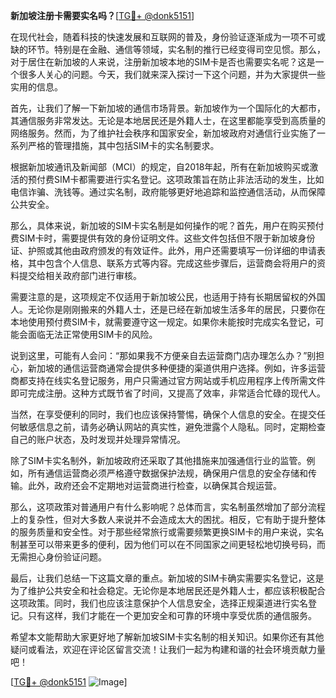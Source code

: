 **新加坡注册卡需要实名吗？**[[TG💪+ @donk5151](https://t.me/s/donk5151)]

在现代社会，随着科技的快速发展和互联网的普及，身份验证逐渐成为一项不可或缺的环节。特别是在金融、通信等领域，实名制的推行已经变得司空见惯。那么，对于居住在新加坡的人来说，注册新加坡本地的SIM卡是否也需要实名呢？这是一个很多人关心的问题。今天，我们就来深入探讨一下这个问题，并为大家提供一些实用的信息。

首先，让我们了解一下新加坡的通信市场背景。新加坡作为一个国际化的大都市，其通信服务非常发达。无论是本地居民还是外籍人士，在这里都能享受到高质量的网络服务。然而，为了维护社会秩序和国家安全，新加坡政府对通信行业实施了一系列严格的管理措施，其中包括SIM卡的实名制要求。

根据新加坡通讯及新闻部（MCI）的规定，自2018年起，所有在新加坡购买或激活的预付费SIM卡都需要进行实名登记。这项政策旨在防止非法活动的发生，比如电信诈骗、洗钱等。通过实名制，政府能够更好地追踪和监控通信活动，从而保障公共安全。

那么，具体来说，新加坡的SIM卡实名制是如何操作的呢？首先，用户在购买预付费SIM卡时，需要提供有效的身份证明文件。这些文件包括但不限于新加坡身份证、护照或其他由政府颁发的有效证件。此外，用户还需要填写一份详细的申请表格，其中包含个人信息、联系方式等内容。完成这些步骤后，运营商会将用户的资料提交给相关政府部门进行审核。

需要注意的是，这项规定不仅适用于新加坡公民，也适用于持有长期居留权的外国人。无论你是刚刚搬来的外籍人士，还是已经在新加坡生活多年的居民，只要你在本地使用预付费SIM卡，就需要遵守这一规定。如果你未能按时完成实名登记，可能会面临无法正常使用SIM卡的风险。

说到这里，可能有人会问：“那如果我不方便亲自去运营商门店办理怎么办？”别担心，新加坡的通信运营商通常会提供多种便捷的渠道供用户选择。例如，许多运营商都支持在线实名登记服务，用户只需通过官方网站或手机应用程序上传所需文件即可完成注册。这种方式既节省了时间，又提高了效率，非常适合忙碌的现代人。

当然，在享受便利的同时，我们也应该保持警惕，确保个人信息的安全。在提交任何敏感信息之前，请务必确认网站的真实性，避免泄露个人隐私。同时，定期检查自己的账户状态，及时发现并处理异常情况。

除了SIM卡实名制外，新加坡政府还采取了其他措施来加强通信行业的监管。例如，所有通信运营商必须严格遵守数据保护法规，确保用户信息的安全存储和传输。此外，政府还会不定期地对运营商进行检查，以确保其合规运营。

那么，这项政策对普通用户有什么影响呢？总体而言，实名制虽然增加了部分流程上的复杂性，但对大多数人来说并不会造成太大的困扰。相反，它有助于提升整体的服务质量和安全性。对于那些经常旅行或需要频繁更换SIM卡的用户来说，实名制甚至可以带来更多的便利，因为他们可以在不同国家之间更轻松地切换号码，而无需担心身份验证问题。

最后，让我们总结一下这篇文章的重点。新加坡的SIM卡确实需要实名登记，这是为了维护公共安全和社会稳定。无论你是本地居民还是外籍人士，都应该积极配合这项政策。同时，我们也应该注意保护个人信息安全，选择正规渠道进行实名登记。只有这样，我们才能在一个更加安全和可靠的环境中享受优质的通信服务。

希望本文能帮助大家更好地了解新加坡SIM卡实名制的相关知识。如果你还有其他疑问或看法，欢迎在评论区留言交流！让我们一起为构建和谐的社会环境贡献力量吧！

[[TG💪+ @donk5151](https://t.me/s/donk5151) ![Image](https://i.postimg.cc/rwNCRYN7/Snipaste-2025-04-30-17-27-05.png)]